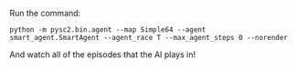 Run the command:

    python -m pysc2.bin.agent --map Simple64 --agent smart_agent.SmartAgent --agent_race T --max_agent_steps 0 --norender

And watch all of the episodes that the AI plays in!
